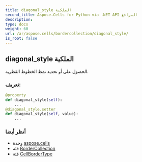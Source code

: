 ```yaml
---
title: diagonal_style الملكية
second_title: Aspose.Cells for Python via .NET API المراجع
description:
type: docs
weight: 60
url: /ar/aspose.cells/bordercollection/diagonal_style/
is_root: false
---
```

##  diagonal_style الملكية

الحصول على أو تحديد نمط الخطوط القطرية.
###  تعريف:
```python
@property
def diagonal_style(self):
    ...
@diagonal_style.setter
def diagonal_style(self, value):
    ...
```

###  أنظر أيضا
* وحدة [aspose.cells](../../)
* فئة [BorderCollection](/cells/python-net/ar/aspose.cells/bordercollection)
* فئة [CellBorderType](/cells/python-net/ar/aspose.cells/cellbordertype)
